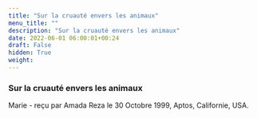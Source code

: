 ```yaml
---
title: "Sur la cruauté envers les animaux"
menu_title: ""
description: "Sur la cruauté envers les animaux"
date: 2022-06-01 06:00:01+00:24
draft: False
hidden: True
weight:
---
```

### Sur la cruauté envers les animaux

Marie - reçu par Amada Reza le 30 Octobre 1999, Aptos, Californie, USA.



